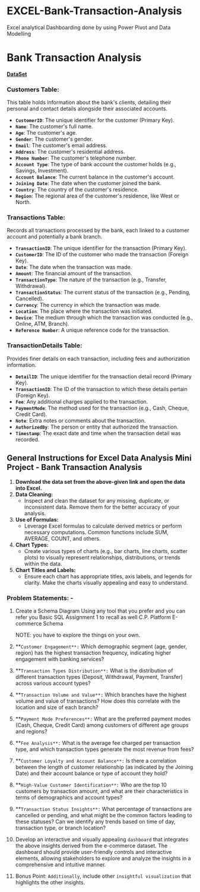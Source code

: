 # EXCEL-Bank-Transaction-Analysis
Excel analytical Dashboarding done by using Power Pivot and Data Modelling

# Bank Transaction Analysis

**[DataSet](https://drive.google.com/drive/folders/1n6wzLIw42Fr7xC5_-MehyQXrXsKI7eU4?usp=sharing)**

### **Customers Table:**

This table holds information about the bank's clients, detailing their personal and contact details alongside their associated accounts.

- **`CustomerID`**: The unique identifier for the customer (Primary Key).
- **`Name`**: The customer's full name.
- **`Age`**: The customer's age.
- **`Gender`**: The customer's gender.
- **`Email`**: The customer's email address.
- **`Address`**: The customer's residential address.
- **`Phone Number`**: The customer's telephone number.
- **`Account Type`**: The type of bank account the customer holds (e.g., Savings, Investment).
- **`Account Balance`**: The current balance in the customer's account.
- **`Joining Date`**: The date when the customer joined the bank.
- **`Country`**: The country of the customer's residence.
- **`Region`**: The regional area of the customer's residence, like West or North.

### **Transactions Table:**

Records all transactions processed by the bank, each linked to a customer account and potentially a bank branch.

- **`TransactionID`**: The unique identifier for the transaction (Primary Key).
- **`CustomerID`**: The ID of the customer who made the transaction (Foreign Key).
- **`Date`**: The date when the transaction was made.
- **`Amount`**: The financial amount of the transaction.
- **`TransactionType`**: The nature of the transaction (e.g., Transfer, Withdrawal).
- **`TransactionStatus`**: The current status of the transaction (e.g., Pending, Cancelled).
- **`Currency`**: The currency in which the transaction was made.
- **`Location`**: The place where the transaction was initiated.
- **`Device`**: The medium through which the transaction was conducted (e.g., Online, ATM, Branch).
- **`Reference Number`**: A unique reference code for the transaction.

### **TransactionDetails Table:**

Provides finer details on each transaction, including fees and authorization information.

- **`DetailID`**: The unique identifier for the transaction detail record (Primary Key).
- **`TransactionID`**: The ID of the transaction to which these details pertain (Foreign Key).
- **`Fee`**: Any additional charges applied to the transaction.
- **`PaymentMode`**: The method used for the transaction (e.g., Cash, Cheque, Credit Card).
- **`Note`**: Extra notes or comments about the transaction.
- **`AuthorizedBy`**: The person or entity that authorized the transaction.
- **`Timestamp`**: The exact date and time when the transaction detail was recorded.

## **General Instructions for Excel Data Analysis Mini Project -** Bank Transaction Analysis

1. **Download the data set from the above-given link and open the data into Excel.**
2. **Data Cleaning:**
    - Inspect and clean the dataset for any missing, duplicate, or inconsistent data. Remove them for the better accuracy of your analysis.
3. **Use of Formulas:**
    - Leverage Excel formulas to calculate derived metrics or perform necessary computations. Common functions include SUM, AVERAGE, COUNT, and others.
4. **Chart Types:**
    - Create various types of charts (e.g., bar charts, line charts, scatter plots) to visually represent relationships, distributions, or trends within the data.
5. **Chart Titles and Labels:**
    - Ensure each chart has appropriate titles, axis labels, and legends for clarity. Make the charts visually appealing and easy to understand.

### Problem Statements: -

1. Create a Schema Diagram Using any tool that you prefer and you can refer you Basic SQL Assignment 1 to recall as well C.P. Platform E-commerce Schema 
    
    NOTE:  you have to explore the things on your own.
    
2. **`Customer Engagement**:` Which demographic segment (age, gender, region) has the highest transaction frequency, indicating higher engagement with banking services?
3. **`Transaction Types Distribution**:` What is the distribution of different transaction types (Deposit, Withdrawal, Payment, Transfer) across various account types?
4. **`Transaction Volume and Value**:` Which branches have the highest volume and value of transactions? How does this correlate with the location and size of each branch?
5. **`Payment Mode Preferences**:` What are the preferred payment modes (Cash, Cheque, Credit Card) among customers of different age groups and regions?
6. **`Fee Analysis**:` What is the average fee charged per transaction type, and which transaction types generate the most revenue from fees?
7. **`Customer Loyalty and Account Balance**:` Is there a correlation between the length of customer relationship (as indicated by the Joining Date) and their account balance or type of account they hold?
8. **`High-Value Customer Identification**:` Who are the top 10 customers by transaction amount, and what are their characteristics in terms of demographics and account types?
9. **`Transaction Status Insights**:` What percentage of transactions are cancelled or pending, and what might be the common factors leading to these statuses? Can we identify any trends based on time of day, transaction type, or branch location?
10. Develop an interactive and visually appealing `dashboard` that integrates the
above insights derived from the e-commerce dataset. The dashboard should
provide user-friendly controls and interactive elements, allowing stakeholders to
explore and analyze the insights in a comprehensive and intuitive manner.
11. Bonus Point: `Additionally`, include other `insightful visualization` that highlights the
other insights.
